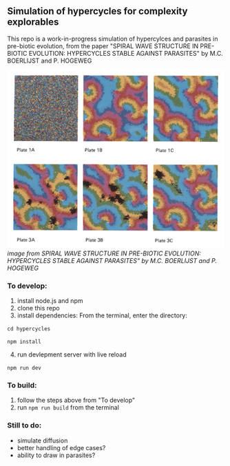 ## Simulation of hypercycles for complexity explorables

This repo is a work-in-progress simulation of hypercylces and parasites in pre-biotic evolution, from the paper "SPIRAL WAVE STRUCTURE IN PRE-BIOTIC EVOLUTION: HYPERCYCLES STABLE AGAINST PARASITES" by M.C. BOERLIJST and P. HOGEWEG

![hypercylce plates](assets/hypercycles.png)
*image from SPIRAL WAVE STRUCTURE IN PRE-BIOTIC EVOLUTION: HYPERCYCLES STABLE AGAINST PARASITES" by M.C. BOERLIJST and P. HOGEWEG*

### To develop:
1. install node.js and npm
2. clone this repo
3. install dependencies:
From the terminal, enter the directory: 
```
cd hypercycles
```
```
npm install
```
4. run devlepment server with live reload
```
npm run dev
```

### To build:
1. follow the steps above from "To develop"
2. run `npm run build` from the terminal

### Still to do:
- simulate diffusion
- better handling of edge cases?
- ability to draw in parasites?
